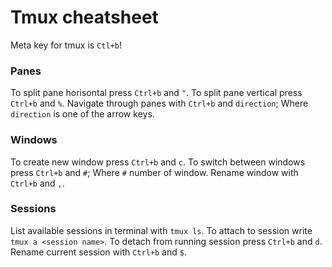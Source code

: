 # Tmux cheatsheet

Meta key for tmux is `Ctl+b`!

### Panes

To split pane horisontal press `Ctrl+b` and `"`.
To split pane vertical press `Ctrl+b` and `%`.
Navigate through panes with `Ctrl+b` and `direction`; Where `direction` is one of the arrow keys.

### Windows
To create new window press `Ctrl+b` and `c`.
To switch between windows press `Ctrl+b` and `#`; Where `#` number of window.
Rename window with `Ctrl+b` and `,`.

### Sessions
List available sessions in terminal with `tmux ls`.
To attach to session write `tmux a <session name>`.
To detach from running session press `Ctrl+b` and `d`.
Rename current session with `Ctrl+b` and `$`.
